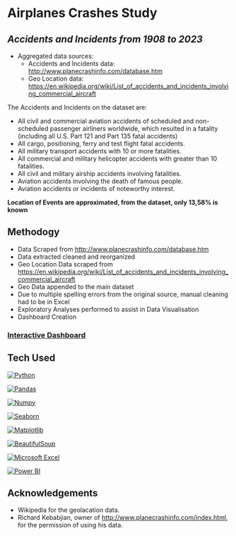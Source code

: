 # Airplanes Crashes Study
## _Accidents and Incidents from 1908 to 2023_


- Aggregated data sources:
  - Accidents and Incidents data: http://www.planecrashinfo.com/database.htm
  - Geo Location data: https://en.wikipedia.org/wiki/List_of_accidents_and_incidents_involving_commercial_aircraft

The Accidents and Incidents on the dataset are: 
- All civil and commercial aviation accidents of scheduled and non-scheduled passenger airliners worldwide, which resulted in a fatality (including all U.S. Part 121 and Part 135 fatal accidents)
- All cargo, positioning, ferry and test flight fatal accidents.
- All military transport accidents with 10 or more fatalities.
- All commercial and military helicopter accidents with greater than 10 fatalities.
- All civil and military airship accidents involving fatalities.
- Aviation accidents involving the death of famous people.
- Aviation accidents or incidents of noteworthy interest.

**Location of Events are approximated, from the dataset, only 13,58% is known**

## Methodogy

- Data Scraped from http://www.planecrashinfo.com/database.htm
- Data extracted cleaned and reorganized
- Geo Location Data scraped from https://en.wikipedia.org/wiki/List_of_accidents_and_incidents_involving_commercial_aircraft
- Geo Data appended to the main dataset
- Due to multiple spelling errors from the original source, manual cleaning had to be in Excel
- Exploratory Analyses performed to assist in Data Visualisation
- Dashboard Creation

### [Interactive Dashboard](https://app.powerbi.com/view?r=eyJrIjoiZjAxYmRhYjgtZDE5MC00Yjg1LTk5MjEtYTEwYjk1NjJhNDQ4IiwidCI6IjVlZWVhZDE1LTY3MmQtNDZkMS04ZjM1LTlhZGM0MDU3YmJhNiIsImMiOjl9)

## Tech Used

[![Python](https://user-images.githubusercontent.com/38763806/216325053-262b3623-2808-465d-b35b-37794be0d0e0.png)](https://www.python.org/) 

[![Pandas](https://user-images.githubusercontent.com/38763806/216390784-3a7a6275-c795-466f-aedd-a4d61be21d96.png)](https://pandas.pydata.org/)

[![Numpy](https://user-images.githubusercontent.com/38763806/216393011-b7879e35-c4ab-45ca-bb13-4330ba297c5d.png)](https://numpy.org/)

[![Seaborn](https://user-images.githubusercontent.com/38763806/216393329-01b8588e-238c-4f7b-83ce-5741f766e889.png)](https://seaborn.pydata.org/)

[![Matplotlib](https://user-images.githubusercontent.com/38763806/216395946-bcf5ef6e-0524-44b2-8a41-6eb47920501a.png)](https://matplotlib.org/)

[![BeautifulSoup](https://user-images.githubusercontent.com/38763806/216395555-865b6975-0fc1-40ca-8fd5-45e46dc84a25.png)](https://pypi.org/project/beautifulsoup4/)

[![Microsoft Excel](https://user-images.githubusercontent.com/38763806/216391933-98c1e138-27dc-4d61-89cb-fb25ba0a5e04.png)](https://www.microsoft.com/microsoft-365/excel)

[![Power BI](https://user-images.githubusercontent.com/38763806/216396186-e882a672-6296-48a5-a168-13f4c1dcb082.png)](https://powerbi.microsoft.com/)

## Acknowledgements

- Wikipedia for the geolacation data.
- Richard Kebabjian, owner of http://www.planecrashinfo.com/index.html, for the permission of using his data.
